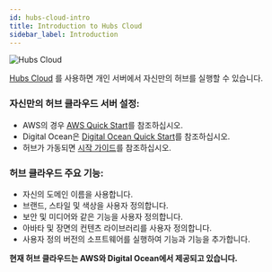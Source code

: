 ```yaml
---
id: hubs-cloud-intro
title: Introduction to Hubs Cloud
sidebar_label: Introduction
---
```


![Hubs Cloud](../../website/static/img/hubs-cloud-logo.jpeg)

[Hubs Cloud](https://hubs.mozilla.com/cloud) 를 사용하면 개인 서버에서 자신만의 허브를 실행할 수 있습니다.

### 자신만의 허브 클라우드 서버 설정:
- AWS의 경우 [AWS Quick Start](./hubs-cloud-aws-quick-start-ko.md)를 참조하십시오.
- Digital Ocean은 [Digital Ocean Quick Start](./hubs-cloud-do-quick-start-ko.md)를 참조하십시오.
- 허브가 가동되면 [시작 가이드](./hubs-cloud-getting-started-ko.md)를 참조하십시오.

### 허브 클라우드 주요 기능:

- 자신의 도메인 이름을 사용합니다.
- 브랜드, 스타일 및 색상을 사용자 정의합니다.
- 보안 및 미디어와 같은 기능을 사용자 정의합니다.
- 아바타 및 장면의 컨텐츠 라이브러리를 사용자 정의합니다.
- 사용자 정의 버전의 소프트웨어를 실행하여 기능과 기능을 추가합니다.

**현재 허브 클라우드는 AWS와 Digital Ocean에서 제공되고 있습니다.**